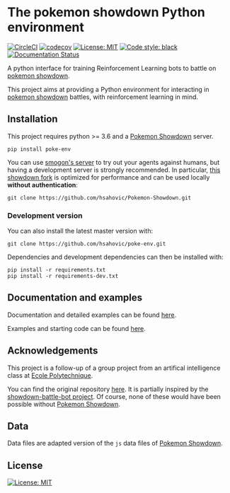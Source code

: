 # The pokemon showdown Python environment

[![CircleCI](https://circleci.com/gh/hsahovic/poke-env.svg?style=svg)](https://circleci.com/gh/hsahovic/poke-env)
[![codecov](https://codecov.io/gh/hsahovic/pokemon-showdown-python-env/branch/master/graph/badge.svg)](https://codecov.io/gh/hsahovic/pokemon-showdown-python-env)
[![License: MIT](https://img.shields.io/badge/License-MIT-yellow.svg)](https://opensource.org/licenses/MIT)
<a href="https://github.com/ambv/black"><img alt="Code style: black" src="https://img.shields.io/badge/code%20style-black-000000.svg"></a>
[![Documentation Status](https://readthedocs.org/projects/poke-env/badge/?version=latest)](https://poke-env.readthedocs.io/en/latest/?badge=latest)

A python interface for training Reinforcement Learning bots to battle on [pokemon showdown](https://pokemonshowdown.com/).

This project aims at providing a Python environment for interacting in [pokemon showdown](https://pokemonshowdown.com/) battles, with reinforcement learning in mind.

## Installation

This project requires python >= 3.6 and a [Pokemon Showdown](https://github.com/Zarel/Pokemon-Showdown) server.

```
pip install poke-env
```

You can use [smogon's server](https://play.pokemonshowdown.com/) to try out your agents against humans, but having a development server is strongly recommended. In particular, [this showdown fork](https://github.com/hsahovic/Pokemon-Showdown) is optimized for performance and can be used locally **without authentication**:

```
git clone https://github.com/hsahovic/Pokemon-Showdown.git
```

### Development version

You can also install the latest master version with:

```
git clone https://github.com/hsahovic/poke-env.git
```

Dependencies and development dependencies can then be installed with:

```
pip install -r requirements.txt
pip install -r requirements-dev.txt
```

## Documentation and examples

Documentation and detailed examples can be found [here](https://poke-env.readthedocs.io/en/latest/).

Examples and starting code can be found [here](https://github.com/hsahovic/poke-env/tree/master/examples).

## Acknowledgements

This project is a follow-up of a group project from an artifical intelligence class at [Ecole Polytechnique](https://www.polytechnique.edu/).

You can find the original repository [here](https://github.com/hsahovic/inf581-project). It is partially inspired by the [showdown-battle-bot project](https://github.com/Synedh/showdown-battle-bot). Of course, none of these would have been possible without [Pokemon Showdown](https://github.com/Zarel/Pokemon-Showdown).

## Data

Data files are adapted version of the `js` data files of [Pokemon Showdown](https://github.com/Zarel/Pokemon-Showdown).

## License
[![License: MIT](https://img.shields.io/badge/License-MIT-yellow.svg)](https://opensource.org/licenses/MIT)
